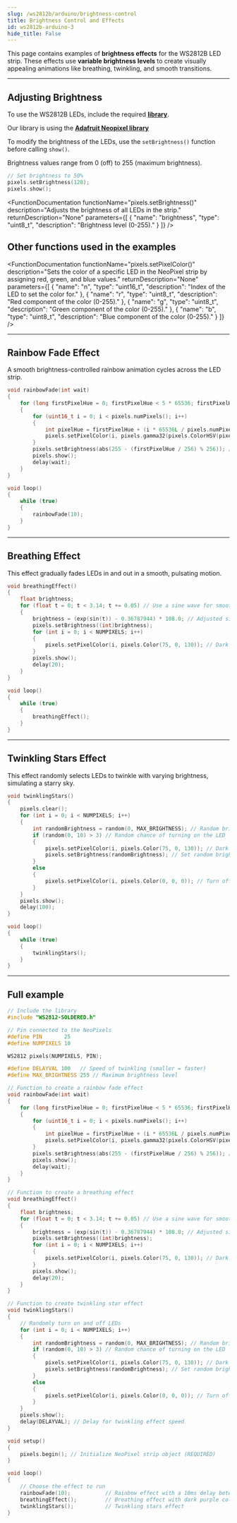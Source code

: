 ```yaml
---  
slug: /ws2812b/arduino/brightness-control  
title: Brightness Control and Effects  
id: ws2812b-arduino-3  
hide_title: False  
---
```


This page contains examples of **brightness effects** for the WS2812B LED strip. These effects use **variable brightness levels** to create visually appealing animations like breathing, twinkling, and smooth transitions.  

---

## Adjusting Brightness

To use the WS2812B LEDs, include the required [**library**](https://github.com/SolderedElectronics/Soldered-WS2812-Smart-Leds-Arduino-Library/tree/main).

<InfoBox>Our library is using the [**Adafruit Neopixel library**](https://github.com/adafruit/Adafruit_NeoPixel)</InfoBox>

To modify the brightness of the LEDs, use the `setBrightness()` function before calling `show()`.

<InfoBox>Brightness values range from 0 (off) to 255 (maximum brightness).</InfoBox>

```cpp
// Set brightness to 50%
pixels.setBrightness(128);
pixels.show();
```

<FunctionDocumentation
functionName="pixels.setBrightness()"
description="Adjusts the brightness of all LEDs in the strip."
returnDescription="None"
parameters={[
{ "name": "brightness", "type": "uint8_t", "description": "Brightness level (0-255)." }
]}
/>

## Other functions used in the examples

<FunctionDocumentation
  functionName="pixels.clear()"
  description="Sets all pixel colors to 'off'."
  returnDescription="None"
  parameters={[]}
/>

<FunctionDocumentation
  functionName="pixels.show()"
  description="Sends the updated pixel colors to the hardware."
  returnDescription="None"
  parameters={[]}
/>

<FunctionDocumentation functionName="pixels.setPixelColor()" 
                        description="Sets the color of a specific LED in the NeoPixel strip by assigning red, green, and blue values."
                        returnDescription="None"
                        parameters={[
                            { "name": "n", "type": "uint16_t", "description": "Index of the LED to set the color for." },
                            { "name": "r", "type": "uint8_t", "description": "Red component of the color (0-255)." },
                            { "name": "g", "type": "uint8_t", "description": "Green component of the color (0-255)." },
                            { "name": "b", "type": "uint8_t", "description": "Blue component of the color (0-255)." }
                        ]} />

---

## Rainbow Fade Effect

A smooth brightness-controlled rainbow animation cycles across the LED strip.

```cpp
void rainbowFade(int wait)
{
    for (long firstPixelHue = 0; firstPixelHue < 5 * 65536; firstPixelHue += 256)
    {
        for (uint16_t i = 0; i < pixels.numPixels(); i++)
        {
            int pixelHue = firstPixelHue + (i * 65536L / pixels.numPixels());
            pixels.setPixelColor(i, pixels.gamma32(pixels.ColorHSV(pixelHue)));
        }
        pixels.setBrightness(abs(255 - (firstPixelHue / 256) % 256)); // Create a brightness fade
        pixels.show();
        delay(wait);
    }
}

void loop()
{
    while (true)
    {
        rainbowFade(10);
    }
}
```

---

## Breathing Effect

This effect gradually fades LEDs in and out in a smooth, pulsating motion.

```cpp
void breathingEffect()
{
    float brightness;
    for (float t = 0; t < 3.14; t += 0.05) // Use a sine wave for smooth breathing effect
    {
        brightness = (exp(sin(t)) - 0.36787944) * 108.0; // Adjusted sine wave for smooth brightness
        pixels.setBrightness((int)brightness);
        for (int i = 0; i < NUMPIXELS; i++)
        {
            pixels.setPixelColor(i, pixels.Color(75, 0, 130)); // Dark purple
        }
        pixels.show();
        delay(20);
    }
}

void loop()
{
    while (true)
    {
        breathingEffect();
    }
}
```

---

## Twinkling Stars Effect

This effect randomly selects LEDs to twinkle with varying brightness, simulating a starry sky.

```cpp
void twinklingStars()
{
    pixels.clear();
    for (int i = 0; i < NUMPIXELS; i++)
    {
        int randomBrightness = random(0, MAX_BRIGHTNESS); // Random brightness value
        if (random(0, 10) > 3) // Random chance of turning on the LED
        {
            pixels.setPixelColor(i, pixels.Color(75, 0, 130)); // Dark purple color
            pixels.setBrightness(randomBrightness); // Set random brightness
        }
        else
        {
            pixels.setPixelColor(i, pixels.Color(0, 0, 0)); // Turn off LED
        }
    }
    pixels.show();
    delay(100);
}

void loop()
{
    while (true)
    {
        twinklingStars();
    }
}
```

---

## Full example

```cpp
// Include the library
#include "WS2812-SOLDERED.h"

// Pin connected to the NeoPixels
#define PIN       25
#define NUMPIXELS 10

WS2812 pixels(NUMPIXELS, PIN);

#define DELAYVAL 100   // Speed of twinkling (smaller = faster)
#define MAX_BRIGHTNESS 255 // Maximum brightness level

// Function to create a rainbow fade effect
void rainbowFade(int wait)
{
    for (long firstPixelHue = 0; firstPixelHue < 5 * 65536; firstPixelHue += 256)
    {
        for (uint16_t i = 0; i < pixels.numPixels(); i++)
        {
            int pixelHue = firstPixelHue + (i * 65536L / pixels.numPixels());
            pixels.setPixelColor(i, pixels.gamma32(pixels.ColorHSV(pixelHue)));
        }
        pixels.setBrightness(abs(255 - (firstPixelHue / 256) % 256)); // Create a brightness fade
        pixels.show();
        delay(wait);
    }
}

// Function to create a breathing effect
void breathingEffect()
{
    float brightness;
    for (float t = 0; t < 3.14; t += 0.05) // Use a sine wave for smooth breathing effect
    {
        brightness = (exp(sin(t)) - 0.36787944) * 108.0; // Adjusted sine wave for smooth brightness
        pixels.setBrightness((int)brightness);
        for (int i = 0; i < NUMPIXELS; i++)
        {
            pixels.setPixelColor(i, pixels.Color(75, 0, 130)); // Dark purple
        }
        pixels.show();
        delay(20);
    }
}

// Function to create twinkling star effect
void twinklingStars()
{
    // Randomly turn on and off LEDs
    for (int i = 0; i < NUMPIXELS; i++)
    {
        int randomBrightness = random(0, MAX_BRIGHTNESS); // Random brightness value
        if (random(0, 10) > 3) // Random chance of turning on the LED
        {
            pixels.setPixelColor(i, pixels.Color(75, 0, 130)); // Dark purple color
            pixels.setBrightness(randomBrightness); // Set random brightness
        }
        else
        {
            pixels.setPixelColor(i, pixels.Color(0, 0, 0)); // Turn off LED
        }
    }
    pixels.show();
    delay(DELAYVAL); // Delay for twinkling effect speed
}

void setup()
{
    pixels.begin(); // Initialize NeoPixel strip object (REQUIRED)
}

void loop()
{
    // Choose the effect to run
    rainbowFade(10);           // Rainbow effect with a 10ms delay between color changes
    breathingEffect();         // Breathing effect with dark purple color
    twinklingStars();          // Twinkling stars effect
}
```